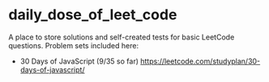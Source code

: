 # daily_dose_of_leet_code

A place to store solutions and self-created tests for basic LeetCode questions. Problem sets included here:
- 30 Days of JavaScript (9/35 so far) https://leetcode.com/studyplan/30-days-of-javascript/